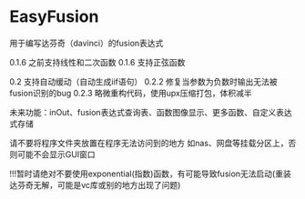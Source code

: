 # EasyFusion
用于编写达芬奇（davinci）的fusion表达式

0.1.6 之前支持线性和二次函数
0.1.6 支持正弦函数

0.2 支持自动缓动（自动生成iif语句）
0.2.2 修复当参数为负数时输出无法被fusion识别的bug
0.2.3 略微重构代码，使用upx压缩打包，体积减半

未来功能：inOut、fusion表达式查询表、函数图像显示、更多函数、自定义表达式存储

请不要将程序文件夹放置在程序无法访问到的地方
如nas、网盘等挂载分区上，否则可能不会显示GUI窗口

!!!暂时请绝对不要使用exponential(指数)函数，有可能导致fusion无法启动(重装达芬奇无解，可能是vc库或别的地方出现了问题)
